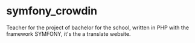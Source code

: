 # symfony_crowdin
Teacher for the project of bachelor for the school, written in PHP with the framework SYMFONY, it's the a translate website. 
